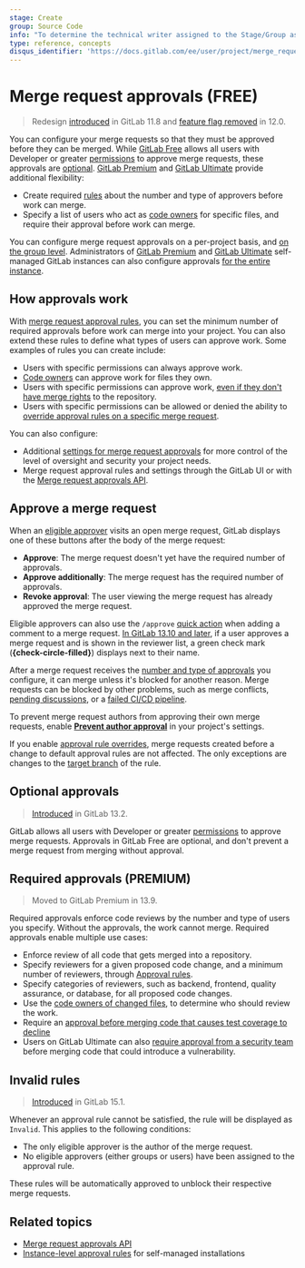 ```yaml
---
stage: Create
group: Source Code
info: "To determine the technical writer assigned to the Stage/Group associated with this page, see https://about.gitlab.com/handbook/engineering/ux/technical-writing/#assignments"
type: reference, concepts
disqus_identifier: 'https://docs.gitlab.com/ee/user/project/merge_requests/approvals/index.html'
---
```


# Merge request approvals **(FREE)**

> Redesign [introduced](https://gitlab.com/gitlab-org/gitlab/-/issues/1979) in GitLab 11.8 and [feature flag removed](https://gitlab.com/gitlab-org/gitlab/-/issues/10685) in 12.0.

You can configure your merge requests so that they must be approved before
they can be merged. While [GitLab Free](https://about.gitlab.com/pricing/) allows
all users with Developer or greater [permissions](../../../permissions.md) to
approve merge requests, these approvals are [optional](#optional-approvals).
[GitLab Premium](https://about.gitlab.com/pricing/) and
[GitLab Ultimate](https://about.gitlab.com/pricing/) provide additional
flexibility:

- Create required [rules](rules.md) about the number and type of approvers before work can merge.
- Specify a list of users who act as [code owners](../../code_owners.md) for specific files,
  and require their approval before work can merge.

You can configure merge request approvals on a per-project basis, and
[on the group level](../../../group/index.md#group-merge-request-approval-settings). Administrators of
[GitLab Premium](https://about.gitlab.com/pricing/) and
[GitLab Ultimate](https://about.gitlab.com/pricing/) self-managed GitLab instances
can also configure approvals
[for the entire instance](../../../admin_area/merge_requests_approvals.md).

## How approvals work

With [merge request approval rules](rules.md), you can set the minimum number of
required approvals before work can merge into your project. You can also extend these
rules to define what types of users can approve work. Some examples of rules you can create include:

- Users with specific permissions can always approve work.
- [Code owners](../../code_owners.md) can approve work for files they own.
- Users with specific permissions can approve work,
  [even if they don't have merge rights](rules.md#merge-request-approval-segregation-of-duties)
  to the repository.
- Users with specific permissions can be allowed or denied the ability
  to [override approval rules on a specific merge request](rules.md#edit-or-override-merge-request-approval-rules).

You can also configure:

- Additional [settings for merge request approvals](settings.md) for more control of the
  level of oversight and security your project needs.
- Merge request approval rules and settings through the GitLab UI or with the
  [Merge request approvals API](../../../../api/merge_request_approvals.md).

## Approve a merge request

When an [eligible approver](rules.md#eligible-approvers) visits an open merge request,
GitLab displays one of these buttons after the body of the merge request:

- **Approve**: The merge request doesn't yet have the required number of approvals.
- **Approve additionally**: The merge request has the required number of approvals.
- **Revoke approval**: The user viewing the merge request has already approved
  the merge request.

Eligible approvers can also use the `/approve`
[quick action](../../../project/quick_actions.md) when adding a comment to
a merge request.  [In GitLab 13.10 and later](https://gitlab.com/gitlab-org/gitlab/-/issues/292936),
if a user approves a merge request and is shown in the reviewer list, a green check mark
(**{check-circle-filled}**) displays next to their name.

After a merge request receives the [number and type of approvals](rules.md) you configure, it can merge
unless it's blocked for another reason. Merge requests can be blocked by other problems,
such as merge conflicts, [pending discussions](../../../discussions/index.md#prevent-merge-unless-all-threads-are-resolved),
or a [failed CI/CD pipeline](../merge_when_pipeline_succeeds.md).

To prevent merge request authors from approving their own merge requests,
enable [**Prevent author approval**](settings.md#prevent-approval-by-author)
in your project's settings.

If you enable [approval rule overrides](settings.md#prevent-editing-approval-rules-in-merge-requests),
merge requests created before a change to default approval rules are not affected.
The only exceptions are changes to the [target branch](rules.md#approvals-for-protected-branches)
of the rule.

## Optional approvals

> [Introduced](https://gitlab.com/gitlab-org/gitlab/-/issues/27426) in GitLab 13.2.

GitLab allows all users with Developer or greater [permissions](../../../permissions.md)
to approve merge requests. Approvals in GitLab Free are optional, and don't prevent
a merge request from merging without approval.

## Required approvals **(PREMIUM)**

> Moved to GitLab Premium in 13.9.

Required approvals enforce code reviews by the number and type of users you specify.
Without the approvals, the work cannot merge. Required approvals enable multiple use cases:

- Enforce review of all code that gets merged into a repository.
- Specify reviewers for a given proposed code change, and a minimum number
  of reviewers, through [Approval rules](rules.md).
- Specify categories of reviewers, such as backend, frontend, quality assurance, or
  database, for all proposed code changes.
- Use the [code owners of changed files](rules.md#code-owners-as-eligible-approvers),
  to determine who should review the work.
- Require an [approval before merging code that causes test coverage to decline](../../../../ci/pipelines/settings.md#coverage-check-approval-rule)
- Users on GitLab Ultimate can also [require approval from a security team](../../../application_security/index.md#security-approvals-in-merge-requests)
  before merging code that could introduce a vulnerability.

## Invalid rules

> [Introduced](https://gitlab.com/gitlab-org/gitlab/-/issues/334698) in GitLab 15.1.

Whenever an approval rule cannot be satisfied, the rule will be displayed as `Invalid`. This applies to the following conditions:

- The only eligible approver is the author of the merge request.
- No eligible approvers (either groups or users) have been assigned to the approval rule.

These rules will be automatically approved to unblock their respective merge requests.

## Related topics

- [Merge request approvals API](../../../../api/merge_request_approvals.md)
- [Instance-level approval rules](../../../admin_area/merge_requests_approvals.md) for self-managed installations

<!-- ## Troubleshooting

Include any troubleshooting steps that you can foresee. If you know beforehand what issues
one might have when setting this up, or when something is changed, or on upgrading, it's
important to describe those, too. Think of things that may go wrong and include them here.
This is important to minimize requests for support, and to avoid doc comments with
questions that you know someone might ask.

Each scenario can be a third-level heading, for example, `### Getting error message X`.
If you have none to add when creating a doc, leave this section in place
but commented out to help encourage others to add to it in the future. -->
